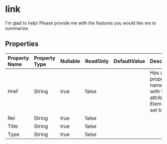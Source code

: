 # **link**

I'm glad to help! Please provide me with the features you would like me to summarize. 

## **Properties**

| Property Name | Property Type | Nullable |  ReadOnly | DefaultValue | Description | 
| :- | :- | :- |:- |  :- | :- |
|Href|String|true|false |  |Has a property named Href with the attribute ElementName set to "href".|
|Rel|String|true|false |  ||
|Title|String|true|false |  ||
|Type|String|true|false |  ||

